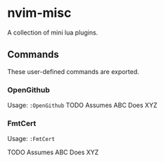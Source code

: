 # nvim-misc

A collection of mini lua plugins.

## Commands

These user-defined commands are exported.

### OpenGithub

Usage: `:OpenGithub`
TODO
Assumes ABC
Does XYZ

### FmtCert

Usage: `:FmtCert`

TODO
Assumes ABC
Does XYZ
